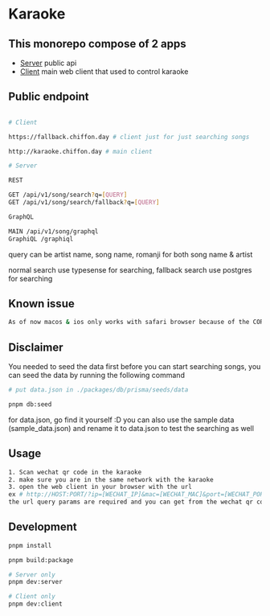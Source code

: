 # Karaoke

## This monorepo compose of 2 apps

- [Server](./apps/server) public api
- [Client](./apps/client) main web client that used to control karaoke

## Public endpoint

```bash

# Client

https://fallback.chiffon.day # client just for just searching songs

http://karaoke.chiffon.day # main client

# Server

REST

GET /api/v1/song/search?q=[QUERY]
GET /api/v1/song/search/fallback?q=[QUERY]

GraphQL

MAIN /api/v1/song/graphql
GraphiQL /graphiql
```

query can be artist name, song name, romanji for both song name & artist

normal search use typesense for searching, fallback search use postgres for searching

## Known issue

```bash
As of now macos & ios only works with safari browser because of the CORS problem
```

## Disclaimer

You needed to seed the data first before you can start searching songs, you can seed the data by running the following command

```bash
# put data.json in ./packages/db/prisma/seeds/data

pnpm db:seed
```

for data.json, go find it yourself :D
you can also use the sample data (sample_data.json) and rename it to data.json to test the searching as well

## Usage

```bash
1. Scan wechat qr code in the karaoke
2. make sure you are in the same network with the karaoke
3. open the web client in your browser with the url
ex # http://HOST:PORT/?ip=[WECHAT_IP]&mac=[WECHAT_MAC]&port=[WECHAT_PORT]&mid=[WECHAT_MID]
the url query params are required and you can get from the wechat qr code
```

## Development

```bash
pnpm install

pnpm build:package

# Server only
pnpm dev:server

# Client only
pnpm dev:client
```
